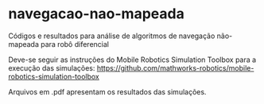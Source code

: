 # navegacao-nao-mapeada
Códigos e resultados para análise de algoritmos de navegação não-mapeada para robô diferencial

Deve-se seguir as instruções do Mobile Robotics Simulation Toolbox para a execução das simulações:
https://github.com/mathworks-robotics/mobile-robotics-simulation-toolbox

Arquivos em .pdf apresentam os resultados das simulações.

